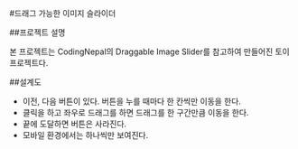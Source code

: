 #드래그 가능한 이미지 슬라이더

##프로젝트 설명

본 프로젝트는 CodingNepal의 Draggable Image Slider를 참고하여 만들어진 토이 프로젝트다.

##설계도

- 이전, 다음 버튼이 있다. 버튼을 누를 때마다 한 칸씩만 이동을 한다.
- 클릭을 하고 좌우로 드래그를 하면 드래그를 한 구간만큼 이동을 한다.
- 끝에 도달하면 버튼은 사라진다.
- 모바일 환경에서는 하나씩만 보여진다.
